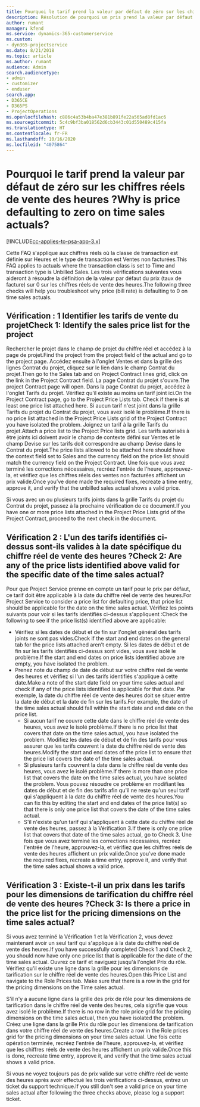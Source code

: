 ```yaml
---
title: Pourquoi le tarif prend la valeur par défaut de zéro sur les chiffres réels de vente des heures ?
description: Résolution de pourquoi un pris prend la valeur par défaut de 0 sur les chiffres réels des ventes des heures.
author: rumant
manager: kfend
ms.service: dynamics-365-customerservice
ms.custom:
- dyn365-projectservice
ms.date: 8/21/2018
ms.topic: article
ms.author: rumant
audience: Admin
search.audienceType:
- admin
- customizer
- enduser
search.app:
- D365CE
- D365PS
- ProjectOperations
ms.openlocfilehash: c886c4a53b4ba47e381b891fe22a565ad8fd1ac6
ms.sourcegitcommit: 5c4c9bf3ba018562d6cb3443c01d550489c415fa
ms.translationtype: HT
ms.contentlocale: fr-FR
ms.lasthandoff: 10/16/2020
ms.locfileid: "4075864"
---
```

# <a name="why-is-price-defaulting-to-zero-on-time-sales-actuals"></a><span data-ttu-id="90fa6-103">Pourquoi le tarif prend la valeur par défaut de zéro sur les chiffres réels de vente des heures ?</span><span class="sxs-lookup"><span data-stu-id="90fa6-103">Why is price defaulting to zero on time sales actuals?</span></span>

[!INCLUDE[cc-applies-to-psa-app-3.x](../includes/cc-applies-to-psa-app-3x.md)]

<span data-ttu-id="90fa6-104">Cette FAQ s'applique aux chiffres réels où la classe de transaction est définie sur Heures et le type de transaction est Ventes non facturées.</span><span class="sxs-lookup"><span data-stu-id="90fa6-104">This FAQ applies to actuals where the transaction class is set to Time and transaction type is Unbilled Sales.</span></span> <span data-ttu-id="90fa6-105">Les trois vérifications suivantes vous aideront à résoudre la définition de la valeur par défaut du prix (taux de facture) sur 0 sur les chiffres réels de vente des heures.</span><span class="sxs-lookup"><span data-stu-id="90fa6-105">The following three checks will help you troubleshoot why price (bill rate) is defaulting to 0 on time sales actuals.</span></span>

## <a name="check-1-identify-the-sales-price-list-for-the-project"></a><span data-ttu-id="90fa6-106">Vérification : 1 Identifier les tarifs de vente du projet</span><span class="sxs-lookup"><span data-stu-id="90fa6-106">Check 1: Identify the sales price list for the project</span></span>

<span data-ttu-id="90fa6-107">Rechercher le projet dans le champ de projet du chiffre réel et accédez à la page de projet.</span><span class="sxs-lookup"><span data-stu-id="90fa6-107">Find the project from the project field of the actual and go to the project page.</span></span> <span data-ttu-id="90fa6-108">Accédez ensuite à l'onglet Ventes et dans la grille des lignes Contrat du projet, cliquez sur le lien dans le champ Contrat du projet.</span><span class="sxs-lookup"><span data-stu-id="90fa6-108">Then go to the Sales tab and on Project Contract lines grid, click on the link in the Project Contract field.</span></span> <span data-ttu-id="90fa6-109">La page Contrat du projet s'ouvre.</span><span class="sxs-lookup"><span data-stu-id="90fa6-109">The project Contract page will open.</span></span> <span data-ttu-id="90fa6-110">Dans la page Contrat du projet, accédez à l'onglet Tarifs du projet. Vérifiez qu'il existe au moins un tarif joint ici.</span><span class="sxs-lookup"><span data-stu-id="90fa6-110">On the Project Contract page, go to the Project Price Lists tab. Check if there is at least one price list attached here.</span></span> <span data-ttu-id="90fa6-111">Si aucun tarif n'est joint dans la grille Tarifs du projet du Contrat du projet, vous avez isolé le problème.</span><span class="sxs-lookup"><span data-stu-id="90fa6-111">If there is no price list attached in the Project Price Lists grid of the Project Contract you have isolated the problem.</span></span> <span data-ttu-id="90fa6-112">Joignez un tarif à la grille Tarifs du projet.</span><span class="sxs-lookup"><span data-stu-id="90fa6-112">Attach a price list to the Project Price lists grid.</span></span> <span data-ttu-id="90fa6-113">Les tarifs autorisés à être joints ici doivent avoir le champ de contexte défini sur Ventes et le champ Devise sur les tarifs doit correspondre au champ Devise dans le Contrat du projet.</span><span class="sxs-lookup"><span data-stu-id="90fa6-113">The price lists allowed to be attached here should have the context field set to Sales and the currency field on the price list should match the currency field on the Project Contract.</span></span> <span data-ttu-id="90fa6-114">Une fois que vous avez terminé les corrections nécessaires, recréez l'entrée de l'heure, approuvez-la, et vérifiez que les chiffres réels des ventes non facturées affichent un prix valide.</span><span class="sxs-lookup"><span data-stu-id="90fa6-114">Once you’ve done made the required fixes, recreate a time entry, approve it, and verify that the unbilled sales actual shows a valid price.</span></span> 

<span data-ttu-id="90fa6-115">Si vous avec un ou plusieurs tarifs joints dans la grille Tarifs du projet du Contrat du projet, passez à la prochaine vérification de ce document.</span><span class="sxs-lookup"><span data-stu-id="90fa6-115">If you have one or more price lists attached in the Project Price Lists grid of the Project Contract, proceed to the next check in the document.</span></span>

## <a name="check-2-are-any-of-the-price-lists-identified-above-valid-for-the-specific-date-of-the-time-sales-actual"></a><span data-ttu-id="90fa6-116">Vérification 2 : L'un des tarifs identifiés ci-dessus sont-ils valides à la date spécifique du chiffre réel de vente des heures ?</span><span class="sxs-lookup"><span data-stu-id="90fa6-116">Check 2: Are any of the price lists identified above valid for the specific date of the time sales actual?</span></span>

<span data-ttu-id="90fa6-117">Pour que Project Service prenne en compte un tarif pour le prix par défaut, ce tarif doit être applicable à la date du chiffre réel de vente des heures.</span><span class="sxs-lookup"><span data-stu-id="90fa6-117">For Project Service to consider a price list for defaulting price, that price list should be applicable for the date on the time sales actual.</span></span> <span data-ttu-id="90fa6-118">Vérifiez les points suivants pour voir si les tarifs identifiés ci-dessus s'appliquent :</span><span class="sxs-lookup"><span data-stu-id="90fa6-118">Check the following to see if the price list(s) identified above are applicable:</span></span>
- <span data-ttu-id="90fa6-119">Vérifiez si les dates de début et de fin sur l'onglet général des tarifs joints ne sont pas vides.</span><span class="sxs-lookup"><span data-stu-id="90fa6-119">Check if the start and end dates on the general tab for the price lists attached aren’t empty.</span></span> <span data-ttu-id="90fa6-120">Si les dates de début et de fin sur les tarifs identifiés ci-dessus sont vides, vous avez isolé le problème.</span><span class="sxs-lookup"><span data-stu-id="90fa6-120">If the start and end dates on price lists identified above are empty, you have isolated the problem.</span></span> 
- <span data-ttu-id="90fa6-121">Prenez note du champ de date de début sur votre chiffre réel de vente des heures et vérifiez si l'un des tarifs identifiés s'applique à cette date.</span><span class="sxs-lookup"><span data-stu-id="90fa6-121">Make a note of the start date field on your time sales actual and check if any of the price lists identified is applicable for that date.</span></span> <span data-ttu-id="90fa6-122">Par exemple, la date du chiffre réel de vente des heures doit se situer entre la date de début et la date de fin sur les tarifs.</span><span class="sxs-lookup"><span data-stu-id="90fa6-122">For example, the date of the time sales actual should fall within the start date and end date on the price list.</span></span> 
    - <span data-ttu-id="90fa6-123">Si aucun tarif ne couvre cette date dans le chiffre réel de vente des heures, vous avez le isolé problème.</span><span class="sxs-lookup"><span data-stu-id="90fa6-123">If there is no price list that covers that date on the time sales actual, you have isolated the problem.</span></span> <span data-ttu-id="90fa6-124">Modifiez les dates de début et de fin des tarifs pour vous assurer que les tarifs couvrent la date du chiffre réel de vente des heures.</span><span class="sxs-lookup"><span data-stu-id="90fa6-124">Modify the start and end dates of the price list to ensure that the price list covers the date of the time sales actual.</span></span> 
    - <span data-ttu-id="90fa6-125">Si plusieurs tarifs couvrent la date dans le chiffre réel de vente des heures, vous avez le isolé problème.</span><span class="sxs-lookup"><span data-stu-id="90fa6-125">If there is more than one price list that covers the date on the time sales actual, you have isolated the problem.</span></span> <span data-ttu-id="90fa6-126">Vous pouvez résoudre ce problème en modifiant les dates de début et de fin des tarifs afin qu'il ne reste qu'un seul tarif qui s'appliquent à la date du chiffre réel de vente des heures.</span><span class="sxs-lookup"><span data-stu-id="90fa6-126">You can fix this by editing the start and end dates of the price list(s) so that there is only one price list that covers the date of the time sales actual.</span></span> 
    - <span data-ttu-id="90fa6-127">S'il n'existe qu'un tarif qui s'appliquent à cette date du chiffre réel de vente des heures, passez à la Vérification 3.</span><span class="sxs-lookup"><span data-stu-id="90fa6-127">If there is only one price list that covers that date of the time sales actual, go to Check 3.</span></span>
<span data-ttu-id="90fa6-128">Une fois que vous avez terminé les corrections nécessaires, recréez l'entrée de l'heure, approuvez-la, et vérifiez que les chiffres réels de vente des heures affichent un prix valide.</span><span class="sxs-lookup"><span data-stu-id="90fa6-128">Once you’ve done made the required fixes, recreate a time entry, approve it, and verify that the time sales actual shows a valid price.</span></span>

## <a name="check-3-is-there-a-price-in-the-price-list-for-the-pricing-dimensions-on-the-time-sales-actual"></a><span data-ttu-id="90fa6-129">Vérification 3 : Existe-t-il un prix dans les tarifs pour les dimensions de tarification du chiffre réel de vente des heures ?</span><span class="sxs-lookup"><span data-stu-id="90fa6-129">Check 3: Is there a price in the price list for the pricing dimensions on the time sales actual?</span></span>

<span data-ttu-id="90fa6-130">Si vous avez terminé la Vérification 1 et la Vérification 2, vous devez maintenant avoir un seul tarif qui s'applique à la date du chiffre réel de vente des heures.</span><span class="sxs-lookup"><span data-stu-id="90fa6-130">If you have successfully completed Check 1 and Check 2, you should now have only one price list that is applicable for the date of the time sales actual.</span></span> <span data-ttu-id="90fa6-131">Ouvrez ce tarif et naviguez jusqu'à l'onglet Prix du rôle. Vérifiez qu'il existe une ligne dans la grille pour les dimensions de tarification sur le chiffre réel de vente des heures.</span><span class="sxs-lookup"><span data-stu-id="90fa6-131">Open this Price List and navigate to the Role Prices tab. Make sure that there is a row in the grid for the pricing dimensions on the Time sales actual.</span></span>

<span data-ttu-id="90fa6-132">S'il n'y a aucune ligne dans la grille des prix de rôle pour les dimensions de tarification dans le chiffre réel de vente des heures, cela signifie que vous avez isolé le problème.</span><span class="sxs-lookup"><span data-stu-id="90fa6-132">If there is no row in the role price grid for the pricing dimensions on the time sales actual, then you have isolated the problem.</span></span> <span data-ttu-id="90fa6-133">Créez une ligne dans la grille Prix du rôle pour les dimensions de tarification dans votre chiffre réel de vente des heures.</span><span class="sxs-lookup"><span data-stu-id="90fa6-133">Create a row in the Role prices grid for the pricing dimensions on your time sales actual.</span></span> <span data-ttu-id="90fa6-134">Une fois cette opération terminée, recréez l'entrée de l'heure, approuvez-la, et vérifiez que les chiffres réels de vente des heures affichent un prix valide.</span><span class="sxs-lookup"><span data-stu-id="90fa6-134">Once this is done, recreate time entry, approve it, and verify that the time sales actual shows a valid price.</span></span>

<span data-ttu-id="90fa6-135">Si vous ne voyez toujours pas de prix valide sur votre chiffre réel de vente des heures après avoir effectué les trois vérifications ci-dessus, entrez un ticket du support technique.</span><span class="sxs-lookup"><span data-stu-id="90fa6-135">If you still don't see a valid price on your time sales actual after following the three checks above, please log a support ticket.</span></span> 


